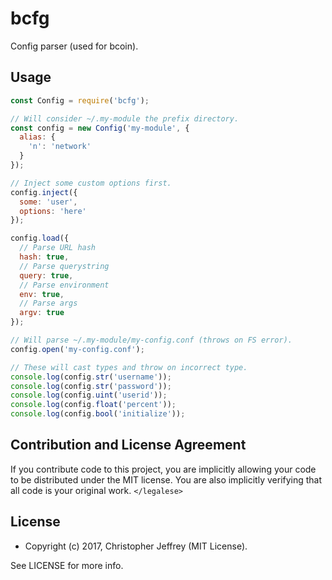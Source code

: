 # bcfg

Config parser (used for bcoin).

## Usage

``` js
const Config = require('bcfg');

// Will consider ~/.my-module the prefix directory.
const config = new Config('my-module', {
  alias: {
    'n': 'network'
  }
});

// Inject some custom options first.
config.inject({
  some: 'user',
  options: 'here'
});

config.load({
  // Parse URL hash
  hash: true,
  // Parse querystring
  query: true,
  // Parse environment
  env: true,
  // Parse args
  argv: true
});

// Will parse ~/.my-module/my-config.conf (throws on FS error).
config.open('my-config.conf');

// These will cast types and throw on incorrect type.
console.log(config.str('username'));
console.log(config.str('password'));
console.log(config.uint('userid'));
console.log(config.float('percent'));
console.log(config.bool('initialize'));
```

## Contribution and License Agreement

If you contribute code to this project, you are implicitly allowing your code
to be distributed under the MIT license. You are also implicitly verifying that
all code is your original work. `</legalese>`

## License

- Copyright (c) 2017, Christopher Jeffrey (MIT License).

See LICENSE for more info.
